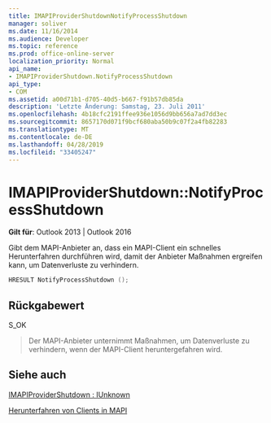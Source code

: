 ```yaml
---
title: IMAPIProviderShutdownNotifyProcessShutdown
manager: soliver
ms.date: 11/16/2014
ms.audience: Developer
ms.topic: reference
ms.prod: office-online-server
localization_priority: Normal
api_name:
- IMAPIProviderShutdown.NotifyProcessShutdown
api_type:
- COM
ms.assetid: a00d71b1-d705-40d5-b667-f91b57db85da
description: 'Letzte Änderung: Samstag, 23. Juli 2011'
ms.openlocfilehash: 4b18cfc2191ffee936e1056d9bb656a7ad7dd3ec
ms.sourcegitcommit: 8657170d071f9bcf680aba50b9c07f2a4fb82283
ms.translationtype: MT
ms.contentlocale: de-DE
ms.lasthandoff: 04/28/2019
ms.locfileid: "33405247"
---
```

# <a name="imapiprovidershutdownnotifyprocessshutdown"></a>IMAPIProviderShutdown::NotifyProcessShutdown

  
  
**Gilt für**: Outlook 2013 | Outlook 2016 
  
Gibt dem MAPI-Anbieter an, dass ein MAPI-Client ein schnelles Herunterfahren durchführen wird, damit der Anbieter Maßnahmen ergreifen kann, um Datenverluste zu verhindern.
  
```cpp
HRESULT NotifyProcessShutdown ();
```

## <a name="return-value"></a>Rückgabewert

S_OK
  
> Der MAPI-Anbieter unternimmt Maßnahmen, um Datenverluste zu verhindern, wenn der MAPI-Client heruntergefahren wird.
    
## <a name="see-also"></a>Siehe auch



[IMAPIProviderShutdown : IUnknown](imapiprovidershutdowniunknown.md)


[Herunterfahren von Clients in MAPI](client-shutdown-in-mapi.md)


